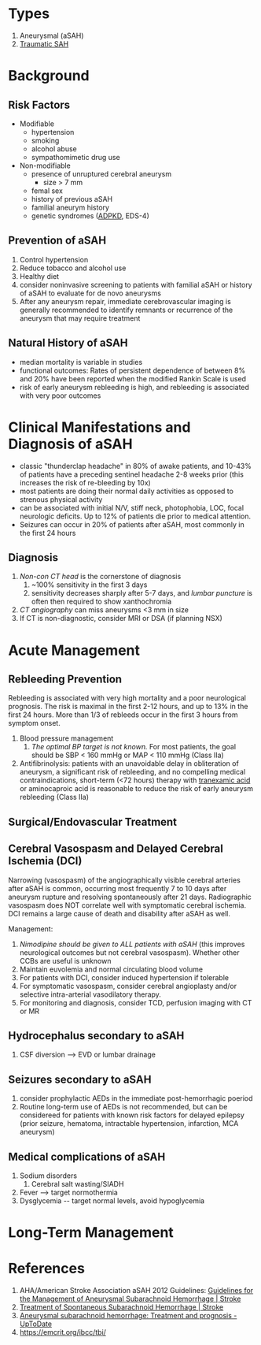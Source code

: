 # Types
1. Aneurysmal (aSAH)
2. [Traumatic SAH](../../Critical%20Care/Neuro%20Critical%20Care/Traumatic%20Brain%20Injury.md#Traumatic%20SAH)

# Background
## Risk Factors
- Modifiable
	- hypertension
	- smoking
	- alcohol abuse
	- sympathomimetic drug use
- Non-modifiable
	- presence of unruptured cerebral aneurysm
		- size > 7 mm
	- femal sex
	- history of previous aSAH
	- familial aneurym history
	- genetic syndromes ([ADPKD](../../Nephrology/Causes%20of%20Renal%20Failure/Polycystic%20Kidney%20Disease%20(PKD).md), EDS-4)

## Prevention of aSAH
1. Control hypertension
2. Reduce tobacco and alcohol use
3. Healthy diet
4. consider noninvasive screening to patients with familial aSAH or history of aSAH to evaluate for de novo aneurysms
5. After any aneurysm repair, immediate cerebrovascular imaging is generally recommended to identify remnants or recurrence of the aneurysm that may require treatment

## Natural History of aSAH
- median mortality is variable in studies
- functional outcomes: Rates of persistent dependence of between 8% and 20% have been reported when the modified Rankin Scale is used
- risk of early aneurysm rebleeding is high, and rebleeding is associated with very poor outcomes

# Clinical Manifestations and Diagnosis of aSAH
- classic "thunderclap headache" in 80% of awake patients, and 10-43% of patients have a preceding sentinel headache 2-8 weeks prior (this increases the risk of re-bleeding by 10x)
- most patients are doing their normal daily activities as opposed to strenous physical activity
- can be associated with initial N/V, stiff neck, photophobia, LOC, focal neurologic deficits. Up to 12% of patients die prior to medical attention.
- Seizures can occur in 20% of patients after aSAH, most commonly in the first 24 hours

## Diagnosis
1. *Non-con CT head* is the cornerstone of diagnosis
	1. ~100% sensitivity in the first 3 days
	2. sensitivity decreases sharply after 5-7 days, and *lumbar puncture* is often then required to show xanthochromia
3. *CT angiography* can miss aneurysms <3 mm in size
4. If CT is non-diagnostic, consider MRI or DSA (if planning NSX)

# Acute Management
## Rebleeding Prevention
Rebleeding is associated with very high mortality and a poor neurological prognosis. The risk is maximal in the first 2-12 hours, and up to 13% in the first 24 hours. More than 1/3 of rebleeds occur in the first 3 hours from symptom onset.
1. Blood pressure management
	1. *The optimal BP target is not known.* For most patients, the goal should be SBP < 160 mmHg or MAP < 110 mmHg (Class IIa)
3. Antifibrinolysis: patients with an unavoidable delay in obliteration of aneurysm, a significant risk of rebleeding, and no compelling medical contraindications, short-term (<72 hours) therapy with [tranexamic acid](../../Critical%20Care/Transfusions%20and%20Bleeding/Tranexamic%20Acid.md) or aminocaproic acid is reasonable to reduce the risk of early aneurysm rebleeding (Class IIa)

## Surgical/Endovascular Treatment

## Cerebral Vasospasm and Delayed Cerebral Ischemia (DCI)
Narrowing (vasospasm) of the angiographically visible cerebral arteries after aSAH is common, occurring most frequently 7 to 10 days after aneurysm rupture and resolving spontaneously after 21 days. Radiographic vasospasm does NOT correlate well with symptomatic cerebral ischemia. DCI remains a large cause of death and disability after aSAH as well.

Management:
1.  *Nimodipine should be given to ALL patients with aSAH* (this improves neurological outcomes but not cerebral vasospasm). Whether other CCBs are useful is unknown
2. Maintain euvolemia and normal circulating blood volume
3. For patients with DCI, consider induced hypertension if tolerable 
4. For symptomatic vasospasm, consider cerebral angioplasty and/or selective intra-arterial vasodilatory therapy.
5. For monitoring and diagnosis, consider TCD, perfusion imaging with CT or MR

## Hydrocephalus secondary to aSAH
1. CSF diversion --> EVD or lumbar drainage

## Seizures secondary to aSAH
1. consider prophylactic AEDs in the immediate post-hemorrhagic poeriod
2. Routine long-term use of AEDs is not recommended, but can be considereed for patients with known risk factors for delayed epilepsy (prior seizure, hematoma, intractable hypertension, infarction, MCA aneurysm)

## Medical complications of aSAH
1. Sodium disorders
	1. Cerebral salt wasting/SIADH
2. Fever --> target normothermia
3. Dysglycemia -- target normal levels, avoid hypoglycemia 

# Long-Term Management


# References
1. AHA/American Stroke Association aSAH 2012 Guidelines: [Guidelines for the Management of Aneurysmal Subarachnoid Hemorrhage | Stroke](https://www.ahajournals.org/doi/10.1161/str.0b013e3182587839)
2. [Treatment of Spontaneous Subarachnoid Hemorrhage | Stroke](https://www.ahajournals.org/doi/full/10.1161/STROKEAHA.119.025997)
3. [Aneurysmal subarachnoid hemorrhage: Treatment and prognosis - UpToDate](https://www.uptodate.com/contents/aneurysmal-subarachnoid-hemorrhage-treatment-and-prognosis)
4. https://emcrit.org/ibcc/tbi/